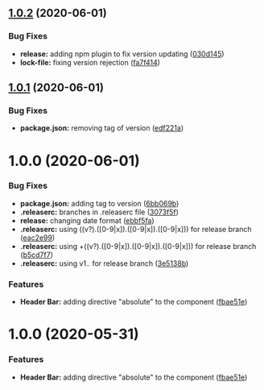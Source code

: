 ## [1.0.2](https://github.com/PauloVernetti/PauloVernetti.github.io/compare/v1.0.1...v1.0.2) (2020-06-01)


### Bug Fixes

* **release:** adding npm plugin to fix version updating ([030d145](https://github.com/PauloVernetti/PauloVernetti.github.io/commit/030d145f9de7ba1518864eb1c7991d9f5b30f68b))
* **lock-file:** fixing version rejection ([fa7f414](https://github.com/PauloVernetti/PauloVernetti.github.io/commit/fa7f414cdf5f9ab233c22c64a103156b8deb18b7))

## [1.0.1](https://github.com/PauloVernetti/PauloVernetti.github.io/compare/v1.0.0...v1.0.1) (2020-06-01)


### Bug Fixes

* **package.json:** removing tag of version ([edf221a](https://github.com/PauloVernetti/PauloVernetti.github.io/commit/edf221a0f315fcb950cb0cd68b9b00920abe32d2))

# 1.0.0 (2020-06-01)


### Bug Fixes

* **package.json:** adding tag to version ([6bb069b](https://github.com/PauloVernetti/PauloVernetti.github.io/commit/6bb069b9ce4e86fab7936f2b3fce2914d9709cf8))
* **.releaserc:** branches in .releaserc file ([3073f5f](https://github.com/PauloVernetti/PauloVernetti.github.io/commit/3073f5f70423b603a3ddd7f1952a1393c3370e71))
* **release:** changing date format ([ebbf5fa](https://github.com/PauloVernetti/PauloVernetti.github.io/commit/ebbf5fa2ec044a7283f44d51174af13f8ffc7574))
* **.releaserc:** using ((v?).([0-9|x]).([0-9|x]).([0-9|x])) for release branch ([eac2e99](https://github.com/PauloVernetti/PauloVernetti.github.io/commit/eac2e999bcf1a57e6e64aa8df37f91e0558482d3))
* **.releaserc:** using +((v?).([0-9|x]).([0-9|x]).([0-9|x])) for release branch ([b5cd7f7](https://github.com/PauloVernetti/PauloVernetti.github.io/commit/b5cd7f7b901a42972c508cf3ea3672208205d2e6))
* **.releaserc:** using v1.*.* for release branch ([3e5138b](https://github.com/PauloVernetti/PauloVernetti.github.io/commit/3e5138b5292c0953ee0782a2ad2ee9686886219e))


### Features

* **Header Bar:** adding directive "absolute" to the component ([fbae51e](https://github.com/PauloVernetti/PauloVernetti.github.io/commit/fbae51e723fb2877da6c492b28d062477e64b451))

# 1.0.0 (2020-05-31)


### Features

* **Header Bar:** adding directive "absolute" to the component ([fbae51e](https://github.com/PauloVernetti/PauloVernetti.github.io/commit/fbae51e723fb2877da6c492b28d062477e64b451))
